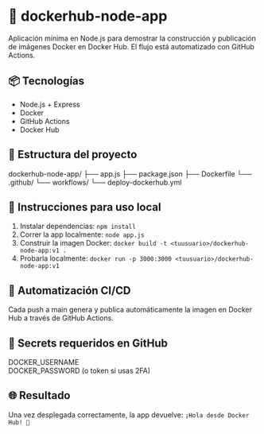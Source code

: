 # 🚀 dockerhub-node-app

Aplicación mínima en Node.js para demostrar la construcción y publicación de imágenes Docker en Docker Hub. El flujo está automatizado con GitHub Actions.

## 📦 Tecnologías

- Node.js + Express
- Docker
- GitHub Actions
- Docker Hub

## 🧰 Estructura del proyecto

dockerhub-node-app/
├── app.js
├── package.json
├── Dockerfile
└── .github/
    └── workflows/
        └── deploy-dockerhub.yml
 
## 🐳 Instrucciones para uso local

1. Instalar dependencias:
   `npm install`
2. Correr la app localmente:
   `node app.js`
3. Construir la imagen Docker:
   `docker build -t <tuusuario>/dockerhub-node-app:v1 .`
4. Probarla localmente:
   `docker run -p 3000:3000 <tuusuario>/dockerhub-node-app:v1`

## 🔁 Automatización CI/CD
Cada push a main genera y publica automáticamente la imagen en Docker Hub a través de GitHub Actions.

## 🔐 Secrets requeridos en GitHub
DOCKER_USERNAME  
DOCKER_PASSWORD (o token si usas 2FA)  

## 🌐 Resultado
Una vez desplegada correctamente, la app devuelve:
`¡Hola desde Docker Hub! 🚀`
